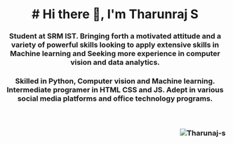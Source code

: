 <h1 align="center"># Hi there 👋, I'm Tharunraj S</h1>

<h3 align="center">Student at SRM IST. Bringing forth a motivated attitude and a variety of powerful skills looking to apply extensive skills in Machine learning and Seeking more experience in computer vision and data analytics.</h3>
<h3 align="center">Skilled in Python, Computer vision and Machine learning. Intermediate programer in HTML CSS and JS. Adept in various social media platforms and office technology programs.<h3><br>
<!--
   <a>
    <img src="https://github-readme-stats.vercel.app/api/top-langs/?username=Tharunraj-s&theme=radical&langs_count=8" >&emsp;
  </a>
 
  <a>
    <img align="right" src="https://github-readme-stats.vercel.app/api?username=Tharunraj-s&show_icons=true&locale=en&theme=radical" alt="Tharunraj-s" />
  </a>
-->
 <p> 
    <img align="right" src="https://komarev.com/ghpvc/?username=Tharunraj-s&label=Profile%20views&color=0e75b6&style=flat" alt="Tharunaj-s" /> 
  </p>
